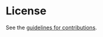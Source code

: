 # License

See the
[guidelines for contributions](https://github.com/guohuideng2024/register_unknown_cc/blob/gh-pages/CONTRIBUTING.md).

